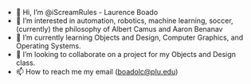 - 👋 Hi, I’m @iScreamRules - Laurence Boado
- 👀 I’m interested in automation, robotics, machine learning, soccer, (currently) the philosophy of Albert Camus and Aaron Benanav
- 🌱 I’m currently learning Objects and Design, Computer Graphics, and Operating Systems.
- 💞️ I’m looking to collaborate on a project for my Objects and Design class.
- 📫 How to reach me my email (boadolc@plu.edu)

<!---
iScreamRules/iScreamRules is a ✨ special ✨ repository because its `README.md` (this file) appears on your GitHub profile.
You can click the Preview link to take a look at your changes.
--->
